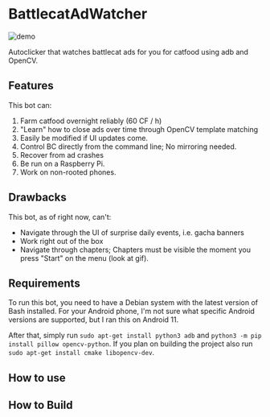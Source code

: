 # BattlecatAdWatcher
![demo](demo.gif)

Autoclicker that watches battlecat ads for you for catfood using adb and OpenCV.

## Features
This bot can:
1. Farm catfood overnight reliably (60 CF / h)
2. "Learn" how to close ads over time through OpenCV template matching
3. Easily be modified if UI updates come. 
4. Control BC directly from the command line; No mirroring needed.
5. Recover from ad crashes
6. Be run on a Raspberry Pi. 
7. Work on non-rooted phones. 

## Drawbacks
This bot, as of right now, can't:
* Navigate through the UI of surprise daily events, i.e. gacha banners
* Work right out of the box
* Navigate through chapters; Chapters must be visible the moment you press "Start" on the menu (look at gif).

## Requirements
To run this bot, you need to have a Debian system with the latest version of Bash installed. For your Android phone, I'm not sure what specific Android versions are supported, but I ran this on Android 11. 

After that, simply run `sudo apt-get install python3 adb` and `python3 -m pip install pillow opencv-python`. If you plan on building the project also run `sudo apt-get install cmake libopencv-dev`. 


## How to use


## How to Build
